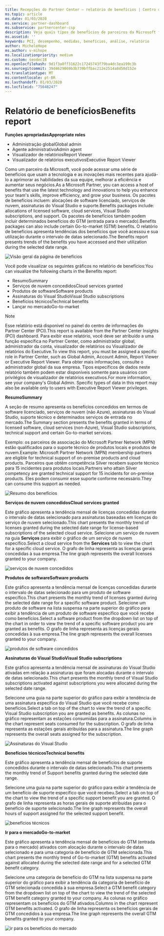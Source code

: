 ```yaml
---
title: Recepções do Partner Center – relatório de benefícios | Centro de parceiros
ms.topic: article
ms.date: 01/03/2020
ms.service: partner-dashboard
ms.subservice: partnercenter-csp
description: Veja quais tipos de benefícios de parceiros da Microsoft foram concedidos para ajudar a aumentar seus negócios, melhorar a eficiência e aprimorar as habilidades da sua equipe.
ms.assetid: ''
keywords: PCI, desempenho, medidas, benefícios, análise, relatório
author: MicheleHope
ms.author: v-mihope
ms.localizationpriority: medium
ms.custom: seodec18
ms.openlocfilehash: 9d1f3a8ff31622c17245743f79ba4dc3ea199c3b
ms.sourcegitcommit: 39d4629869b3b739bffbac212e2514a8d50d152e
ms.translationtype: MT
ms.contentlocale: pt-BR
ms.lasthandoff: 01/03/2020
ms.locfileid: "75648247"
---
```

# <a name="benefits-report"></a><span data-ttu-id="164b7-104">Relatório de benefícios</span><span class="sxs-lookup"><span data-stu-id="164b7-104">Benefits report</span></span>

<span data-ttu-id="164b7-105">**Funções apropriadas**</span><span class="sxs-lookup"><span data-stu-id="164b7-105">**Appropriate roles**</span></span>
- <span data-ttu-id="164b7-106">Administração global</span><span class="sxs-lookup"><span data-stu-id="164b7-106">Global admin</span></span>
- <span data-ttu-id="164b7-107">Agente administrativo</span><span class="sxs-lookup"><span data-stu-id="164b7-107">Admin agent</span></span>
- <span data-ttu-id="164b7-108">Visualizador de relatórios</span><span class="sxs-lookup"><span data-stu-id="164b7-108">Report Viewer</span></span>
- <span data-ttu-id="164b7-109">Visualizador de relatórios executivos</span><span class="sxs-lookup"><span data-stu-id="164b7-109">Executive Report Viewer</span></span>

<span data-ttu-id="164b7-110">Como um parceiro da Microsoft, você pode acessar uma série de benefícios que usam a tecnologia e as inovações mais recentes para ajudá-lo a aprimorar as habilidades da sua equipe, melhorar a eficiência e aumentar seus negócios.</span><span class="sxs-lookup"><span data-stu-id="164b7-110">As a Microsoft Partner, you can access a host of benefits that use the latest technology and innovations to help you enhance your team's skills, improve efficiency, and grow your business.</span></span> <span data-ttu-id="164b7-111">Os pacotes de benefícios incluem: alocações de software licenciado, serviços de nuvem, assinaturas do Visual Studio e suporte.</span><span class="sxs-lookup"><span data-stu-id="164b7-111">Benefits packages include: allocations of licensed software, cloud services, Visual Studio subscriptions, and support.</span></span> <span data-ttu-id="164b7-112">Os pacotes de benefícios também podem incluir determinados benefícios do GTM (entrada para o mercado).</span><span class="sxs-lookup"><span data-stu-id="164b7-112">Benefits packages can also include certain Go-to-market (GTM) benefits.</span></span> <span data-ttu-id="164b7-113">O relatório de benefícios apresenta tendências dos benefícios que você acessou e sua utilização durante o intervalo de datas selecionado.</span><span class="sxs-lookup"><span data-stu-id="164b7-113">The Benefits report presents trends of the benefits you have accessed and their utilization during the selected date range.</span></span>

![Visão geral da página de benefícios](images/pci/pci_benefits_intro_1.png)

<span data-ttu-id="164b7-115">Você pode visualizar os seguintes gráficos no relatório de benefícios:</span><span class="sxs-lookup"><span data-stu-id="164b7-115">You can visualize the following charts in the Benefits report:</span></span>

- <span data-ttu-id="164b7-116">Resumo</span><span class="sxs-lookup"><span data-stu-id="164b7-116">Summary</span></span>
- <span data-ttu-id="164b7-117">Serviços de nuvem concedidos</span><span class="sxs-lookup"><span data-stu-id="164b7-117">Cloud services granted</span></span>
- <span data-ttu-id="164b7-118">Produtos de software</span><span class="sxs-lookup"><span data-stu-id="164b7-118">Software products</span></span>
- <span data-ttu-id="164b7-119">Assinaturas do Visual Studio</span><span class="sxs-lookup"><span data-stu-id="164b7-119">Visual Studio subscriptions</span></span>
- <span data-ttu-id="164b7-120">Benefícios técnicos</span><span class="sxs-lookup"><span data-stu-id="164b7-120">Technical benefits</span></span>
- <span data-ttu-id="164b7-121">Lançar no mercado</span><span class="sxs-lookup"><span data-stu-id="164b7-121">Go-to-market</span></span>

 > [!NOTE]
 > <span data-ttu-id="164b7-122">Esse relatório está disponível no painel do centro de informações do Partner Center (PCI).</span><span class="sxs-lookup"><span data-stu-id="164b7-122">This report is available from the Partner Center Insights (PCI) dashboard.</span></span> <span data-ttu-id="164b7-123">Para exibir esse relatório, você deve ser atribuído a uma função específica no Partner Center, como administrador global, administrador da conta, visualizador de relatórios ou Visualizador de relatórios do Executive.</span><span class="sxs-lookup"><span data-stu-id="164b7-123">To view this report, you must be assigned a specific role in Partner Center, such as Global Admin, Account Admin, Report Viewer or Executive Report Viewer.</span></span> <span data-ttu-id="164b7-124">Para obter mais informações, consulte o administrador global da sua empresa. Tipos específicos de dados neste relatório também podem estar disponíveis somente para usuários com privilégios de visualizador de relatórios executivos.</span><span class="sxs-lookup"><span data-stu-id="164b7-124">For more information, see your company's Global Admin. Specific types of data in this report may also be available only to users with Executive Report Viewer privileges.</span></span>

<span data-ttu-id="164b7-125">**Resumo**</span><span class="sxs-lookup"><span data-stu-id="164b7-125">**Summary**</span></span>

<span data-ttu-id="164b7-126">A seção de resumo apresenta os benefícios concedidos em termos de software licenciado, serviços de nuvem (não Azure), assinaturas do Visual Studio, suporte técnico e determinados serviços de entrada no mercado.</span><span class="sxs-lookup"><span data-stu-id="164b7-126">The Summary section presents the benefits granted in terms of licensed software, cloud services (non-Azure), Visual Studio subscriptions, technical support and certain Go-to-market services.</span></span>

<span data-ttu-id="164b7-127">Exemplo: os parceiros de associação do Microsoft Partner Network (MPN) estão qualificados para o suporte técnico de produtos locais e produtos de nuvem.</span><span class="sxs-lookup"><span data-stu-id="164b7-127">Example: Microsoft Partner Network (MPN) membership partners are eligible for technical support of on-premise products and cloud products.</span></span> <span data-ttu-id="164b7-128">Parceiros que obtêm competência Silver recebem suporte técnico para 15 incidentes para produtos locais.</span><span class="sxs-lookup"><span data-stu-id="164b7-128">Partners who attain Silver competency are granted technical support for 15 incidents for on-premise products.</span></span> <span data-ttu-id="164b7-129">Eles podem consumir esse suporte conforme necessário.</span><span class="sxs-lookup"><span data-stu-id="164b7-129">They can consume this support as needed.</span></span> 

![Resumo dos benefícios](images/pci/pci_benefits_summary_2.png)

<span data-ttu-id="164b7-131">**Serviços de nuvem concedidos**</span><span class="sxs-lookup"><span data-stu-id="164b7-131">**Cloud services granted**</span></span>

<span data-ttu-id="164b7-132">Este gráfico apresenta a tendência mensal de licenças concedidas durante o intervalo de datas selecionado para assinaturas baseadas em licenças do serviço de nuvem selecionado.</span><span class="sxs-lookup"><span data-stu-id="164b7-132">This chart presents the monthly trend of licenses granted during the selected date range for license-based subscriptions of the selected cloud service.</span></span>
<span data-ttu-id="164b7-133">Selecione um serviço de nuvem na guia **Serviços** para exibir o gráfico de um serviço de nuvem específico.</span><span class="sxs-lookup"><span data-stu-id="164b7-133">Select a cloud service from the **Services** tab to view the chart for a specific cloud service.</span></span> <span data-ttu-id="164b7-134">O grafo de linha representa as licenças gerais concedidas à sua empresa.</span><span class="sxs-lookup"><span data-stu-id="164b7-134">The line graph represents the overall licenses granted to your company.</span></span>

![serviços de nuvem concedidos](images/pci/pci_benefits_cloud_services_granted_3.png)

<span data-ttu-id="164b7-136">**Produtos de software**</span><span class="sxs-lookup"><span data-stu-id="164b7-136">**Software products**</span></span>

<span data-ttu-id="164b7-137">Este gráfico apresenta a tendência mensal de licenças concedidas durante o intervalo de datas selecionado para um produto de software específico.</span><span class="sxs-lookup"><span data-stu-id="164b7-137">This chart presents the monthly trend of licenses granted during the selected date range for a specific software product.</span></span> <span data-ttu-id="164b7-138">Selecione um produto de software na lista suspensa na parte superior do gráfico para exibir a tendência de um produto de software específico que você recebe como benefícios.</span><span class="sxs-lookup"><span data-stu-id="164b7-138">Select a software product from the dropdown list on top of the chart in order to view the trend of a specific software product you are granted as benefits.</span></span> <span data-ttu-id="164b7-139">O grafo de linha representa as licenças gerais concedidas à sua empresa.</span><span class="sxs-lookup"><span data-stu-id="164b7-139">The line graph represents the overall licenses granted to your company.</span></span>

![produtos de software concedidos](images/pci/pci_benefits_software_products_granted_4.png)

<span data-ttu-id="164b7-141">**Assinaturas do Visual Studio**</span><span class="sxs-lookup"><span data-stu-id="164b7-141">**Visual Studio subscriptions**</span></span>

<span data-ttu-id="164b7-142">Este gráfico apresenta a tendência mensal de assinaturas do Visual Studio ativadas em relação a assinaturas que foram alocadas durante o intervalo de datas selecionado.</span><span class="sxs-lookup"><span data-stu-id="164b7-142">This chart presents the monthly trend of Visual Studio subscriptions activated against subscriptions you were allocated during the selected date range.</span></span>

<span data-ttu-id="164b7-143">Selecione uma guia na parte superior do gráfico para exibir a tendência de uma assinatura específica do Visual Studio que você recebe como benefícios.</span><span class="sxs-lookup"><span data-stu-id="164b7-143">Select a tab on top of the chart to view the trend of a specific Visual Studio subscription you are granted as benefits.</span></span> <span data-ttu-id="164b7-144">As colunas no gráfico representam as estações consumidas para a assinatura.</span><span class="sxs-lookup"><span data-stu-id="164b7-144">Columns in the chart represent seats consumed for the subscription.</span></span> <span data-ttu-id="164b7-145">O grafo de linha representa as estações gerais atribuídas para a assinatura.</span><span class="sxs-lookup"><span data-stu-id="164b7-145">The line graph represents the overall seats assigned for the subscription.</span></span>

![Assinaturas do Visual Studio](images/pci/pci_benefits_visual_studio_subscriptions_5.png)

<span data-ttu-id="164b7-147">**Benefícios técnicos**</span><span class="sxs-lookup"><span data-stu-id="164b7-147">**Technical benefits**</span></span>

<span data-ttu-id="164b7-148">Este gráfico apresenta a tendência mensal de benefícios de suporte concedidos durante o intervalo de datas selecionado.</span><span class="sxs-lookup"><span data-stu-id="164b7-148">This chart presents the monthly trend of Support benefits granted during the selected date range.</span></span>

<span data-ttu-id="164b7-149">Selecione uma guia na parte superior do gráfico para exibir a tendência de um benefício de suporte específico que você recebeu.</span><span class="sxs-lookup"><span data-stu-id="164b7-149">Select a tab on top of the chart to view the trend of a specific support benefit you are granted.</span></span> <span data-ttu-id="164b7-150">O grafo de linha representa as horas gerais de suporte atribuídas para o benefício de suporte selecionado.</span><span class="sxs-lookup"><span data-stu-id="164b7-150">The line graph represents the overall hours of support assigned for the selected support benefit.</span></span>

![benefícios técnicos](images/pci/pci_benefits_technical_benefits_6.png)

<span data-ttu-id="164b7-152">**Ir para o mercado**</span><span class="sxs-lookup"><span data-stu-id="164b7-152">**Go-to-market**</span></span>

<span data-ttu-id="164b7-153">Este gráfico apresenta a tendência mensal de benefícios do GTM (entrada para o mercado) ativados com alocação durante o intervalo de datas selecionado e para uma categoria de benefício de GTM selecionada.</span><span class="sxs-lookup"><span data-stu-id="164b7-153">This chart presents the monthly trend of Go-to-market (GTM) benefits activated against allocated during the selected date range and for a selected GTM benefit category.</span></span>

<span data-ttu-id="164b7-154">Selecione uma categoria de benefício do GTM na lista suspensa na parte superior do gráfico para exibir a tendência da categoria de benefício de GTM selecionada concedida à sua empresa.</span><span class="sxs-lookup"><span data-stu-id="164b7-154">Select a GTM benefit category from the dropdown list on top of the chart to view the trend of the selected GTM benefit category granted to your company.</span></span> <span data-ttu-id="164b7-155">As colunas no gráfico representam os benefícios do GTM ativados.</span><span class="sxs-lookup"><span data-stu-id="164b7-155">Columns in the chart represent GTM benefits activated.</span></span> <span data-ttu-id="164b7-156">O grafo de linha representa os benefícios gerais de GTM concedidos à sua empresa.</span><span class="sxs-lookup"><span data-stu-id="164b7-156">The line graph represents the overall GTM benefits granted to your company.</span></span>

![ir para os benefícios do mercado](images/pci/pci_benefits_go_to_market_7.png)
